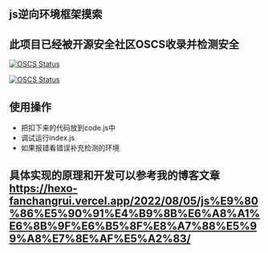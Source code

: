## js逆向环境框架摸索
## 此项目已经被开源安全社区OSCS收录并检测安全
[![OSCS Status](https://www.oscs1024.com/platform/badge/fanchangrui/catvm.svg?size=small)](https://www.oscs1024.com/project/fanchangrui/catvm?ref=badge_small)

[![OSCS Status](https://www.oscs1024.com/platform/badge/fanchangrui/catvm.svg?size=large)](https://www.oscs1024.com/project/fanchangrui/catvm?ref=badge_large)
## 使用操作
- 把扣下来的代码放到code.js中
- 调试运行index.js
- 如果报错看错误补充检测的环境

## 具体实现的原理和开发可以参考我的博客文章 https://hexo-fanchangrui.vercel.app/2022/08/05/js%E9%80%86%E5%90%91%E4%B9%8B%E6%A8%A1%E6%8B%9F%E6%B5%8F%E8%A7%88%E5%99%A8%E7%8E%AF%E5%A2%83/
